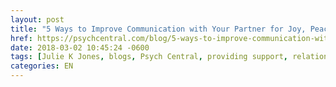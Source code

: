```yaml
---
layout: post
title: "5 Ways to Improve Communication with Your Partner for Joy, Peace, and a Deeper Relationship"
href: https://psychcentral.com/blog/5-ways-to-improve-communication-with-your-partner-for-joy-peace-and-a-deeper-relationship/
date: 2018-03-02 10:45:24 -0600
tags: [Julie K Jones, blogs, Psych Central, providing support, relationships, communication, advice]
categories: EN
---
```

